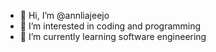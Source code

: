 - 👋 Hi, I’m @annliajeejo
- 👀 I’m interested in coding and programming
- 🌱 I’m currently learning software engineering



<!---
annliajeejo/annliajeejo is a ✨ special ✨ repository because its `README.md` (this file) appears on your GitHub profile.
You can click the Preview link to take a look at your changes.
--->
